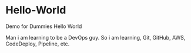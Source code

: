 # Hello-World
Demo for Dummies Hello World

Man i am learning to be a DevOps guy. So i am learning, Git, GitHub, AWS, CodeDeploy, Pipeline, etc.
